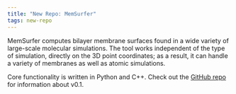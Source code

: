 ```yaml
---
title: "New Repo: MemSurfer"
tags: new-repo
---
```


MemSurfer computes bilayer membrane surfaces found in a wide variety of large-scale molecular simulations. The tool works independent of the type of simulation, directly on the 3D point coordinates; as a result, it can handle a variety of membranes as well as atomic simulations.

Core functionality is written in Python and C++. Check out the [GitHub repo](https://github.com/LLNL/MemSurfer) for information about v0.1.
